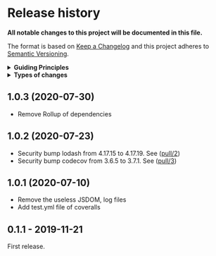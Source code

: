 # Release history

**All notable changes to this project will be documented in this file.**

The format is based on [Keep a Changelog](http://keepachangelog.com/en/1.0.0/)
and this project adheres to [Semantic Versioning](http://semver.org/spec/v2.0.0.html).

<details>
  <summary><strong>Guiding Principles</strong></summary>

- Changelogs are for humans, not machines.
- There should be an entry for every single version.
- The same types of changes should be grouped.
- Versions and sections should be linkable.
- The latest version comes first.
- The release date of each versions is displayed.
- Mention whether you follow Semantic Versioning.

</details>

<details>
  <summary><strong>Types of changes</strong></summary>

Changelog entries are classified using the following labels _(from [keep-a-changelog](http://keepachangelog.com/)_):

- `Added` for new features.
- `Changed` for changes in existing functionality.
- `Deprecated` for soon-to-be removed features.
- `Removed` for now removed features.
- `Fixed` for any bug fixes.
- `Security` in case of vulnerabilities.

</details>

## 1.0.3 (2020-07-30)

- Remove Rollup of dependencies

## 1.0.2 (2020-07-23)

- Security bump lodash from 4.17.15 to 4.17.19. See ([pull/2](https://github.com/Ipxxiao/alphabetize/pull/2))
- Security bump codecov from 3.6.5 to 3.7.1. See ([pull/3](https://github.com/Ipxxiao/alphabetize/pull/3))

## 1.0.1 (2020-07-10)

- Remove the useless JSDOM, log files
- Add test.yml file of coveralls

## 0.1.1 - 2019-11-21

First release.


[keep-a-changelog]: https://github.com/olivierlacan/keep-a-changelog

